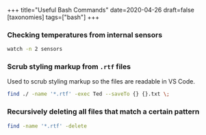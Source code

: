 +++
title="Useful Bash Commands"
date=2020-04-26
draft=false
[taxonomies]
tags=["bash"]
+++

### Checking temperatures from internal sensors

```bash
watch -n 2 sensors
```

### Scrub styling markup from `.rtf` files

Used to scrub styling markup so the files are readable in VS Code.

```bash
find ./ -name '*.rtf' -exec Ted --saveTo {} {}.txt \;
```

### Recursively deleting all files that match a certain pattern

```bash
find -name '*.rtf' -delete
```
